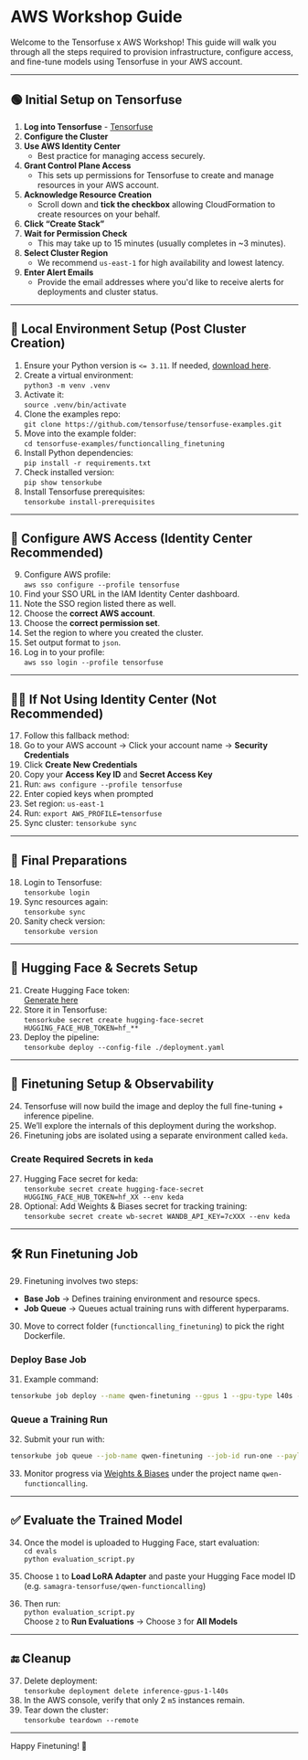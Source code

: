 # AWS Workshop Guide

Welcome to the Tensorfuse x AWS Workshop! This guide will walk you through all the steps required to provision infrastructure, configure access, and fine-tune models using Tensorfuse in your AWS account.

---

## 🟢 Initial Setup on Tensorfuse

1. **Log into Tensorfuse** - [Tensorfuse](https://app.tensorfuse.io)
2. **Configure the Cluster**
3. **Use AWS Identity Center**
   - Best practice for managing access securely.
4. **Grant Control Plane Access**
   - This sets up permissions for Tensorfuse to create and manage resources in your AWS account.
5. **Acknowledge Resource Creation**
   - Scroll down and **tick the checkbox** allowing CloudFormation to create resources on your behalf.
6. **Click “Create Stack”**
7. **Wait for Permission Check**
   - This may take up to 15 minutes (usually completes in ~3 minutes).
8. **Select Cluster Region**
   - We recommend `us-east-1` for high availability and lowest latency.
9. **Enter Alert Emails**
   - Provide the email addresses where you'd like to receive alerts for deployments and cluster status.

---

## 🐍 Local Environment Setup (Post Cluster Creation)

1. Ensure your Python version is `<= 3.11`. If needed, [download here](https://www.python.org/downloads/).
2. Create a virtual environment:  
   `python3 -m venv .venv`
3. Activate it:  
   `source .venv/bin/activate`
4. Clone the examples repo:  
   `git clone https://github.com/tensorfuse/tensorfuse-examples.git`
5. Move into the example folder:  
   `cd tensorfuse-examples/functioncalling_finetuning`
6. Install Python dependencies:  
   `pip install -r requirements.txt`
7. Check installed version:  
   `pip show tensorkube`
8. Install Tensorfuse prerequisites:  
   `tensorkube install-prerequisites`

---

## 🔐 Configure AWS Access (Identity Center Recommended)

9. Configure AWS profile:  
   `aws sso configure --profile tensorfuse`
10. Find your SSO URL in the IAM Identity Center dashboard.
11. Note the SSO region listed there as well.
12. Choose the **correct AWS account**.
13. Choose the **correct permission set**.
14. Set the region to where you created the cluster.
15. Set output format to `json`.
16. Log in to your profile:  
   `aws sso login --profile tensorfuse`

---

## 🧑‍💻 If Not Using Identity Center (Not Recommended)

17. Follow this fallback method:
   1. Go to your AWS account → Click your account name → **Security Credentials**
   2. Click **Create New Credentials**
   3. Copy your **Access Key ID** and **Secret Access Key**
   4. Run: `aws configure --profile tensorfuse`
   5. Enter copied keys when prompted
   6. Set region: `us-east-1`
   7. Run: `export AWS_PROFILE=tensorfuse`
   8. Sync cluster: `tensorkube sync`

---

## 🔑 Final Preparations

18. Login to Tensorfuse:  
   `tensorkube login`
19. Sync resources again:  
   `tensorkube sync`
20. Sanity check version:  
   `tensorkube version`

---

## 🤗 Hugging Face & Secrets Setup

21. Create Hugging Face token:  
   [Generate here](https://huggingface.co/settings/tokens)
22. Store it in Tensorfuse:  
   `tensorkube secret create hugging-face-secret HUGGING_FACE_HUB_TOKEN=hf_**`
23. Deploy the pipeline:  
   `tensorkube deploy --config-file ./deployment.yaml`

---

## 🧠 Finetuning Setup & Observability

24. Tensorfuse will now build the image and deploy the full fine-tuning + inference pipeline.
25. We’ll explore the internals of this deployment during the workshop.
26. Finetuning jobs are isolated using a separate environment called `keda`.

### Create Required Secrets in `keda`

27. Hugging Face secret for keda:  
   `tensorkube secret create hugging-face-secret HUGGING_FACE_HUB_TOKEN=hf_XX --env keda`
28. Optional: Add Weights & Biases secret for tracking training:  
   `tensorkube secret create wb-secret WANDB_API_KEY=7cXXX --env keda`

---

## 🛠 Run Finetuning Job

29. Finetuning involves two steps:  
   - **Base Job** → Defines training environment and resource specs.  
   - **Job Queue** → Queues actual training runs with different hyperparams.
30. Move to correct folder (`functioncalling_finetuning`) to pick the right Dockerfile.

### Deploy Base Job

31. Example command:  
   ```bash
   tensorkube job deploy --name qwen-finetuning --gpus 1 --gpu-type l40s --secret hugging-face-secret --secret wb-secret
   ```

### Queue a Training Run

32. Submit your run with:
   ```bash
   tensorkube job queue --job-name qwen-finetuning --job-id run-one --payload '{"hub_model_id":"<YOUR_HF_ACCOUNT>/qwen-functioncalling","num_epochs":1,"learning_rate":0.0002,"wandb_project":"qwen-functioncalling","wandb_entity":"<YOUR_WANDB_ENTITY_HERE>"}'
   ```

33. Monitor progress via [Weights & Biases](https://wandb.ai/home) under the project name `qwen-functioncalling`.

---

## ✅ Evaluate the Trained Model

34. Once the model is uploaded to Hugging Face, start evaluation:  
   `cd evals`  
   `python evaluation_script.py`

35. Choose `1` to **Load LoRA Adapter** and paste your Hugging Face model ID (e.g. `samagra-tensorfuse/qwen-functioncalling`)

36. Then run:  
   `python evaluation_script.py`  
   Choose `2` to **Run Evaluations** → Choose `3` for **All Models**

---

## 🔚 Cleanup

37. Delete deployment:  
   `tensorkube deployment delete inference-gpus-1-l40s`
38. In the AWS console, verify that only 2 `m5` instances remain.
39. Tear down the cluster:  
   `tensorkube teardown --remote`

---

Happy Finetuning! 🚀
